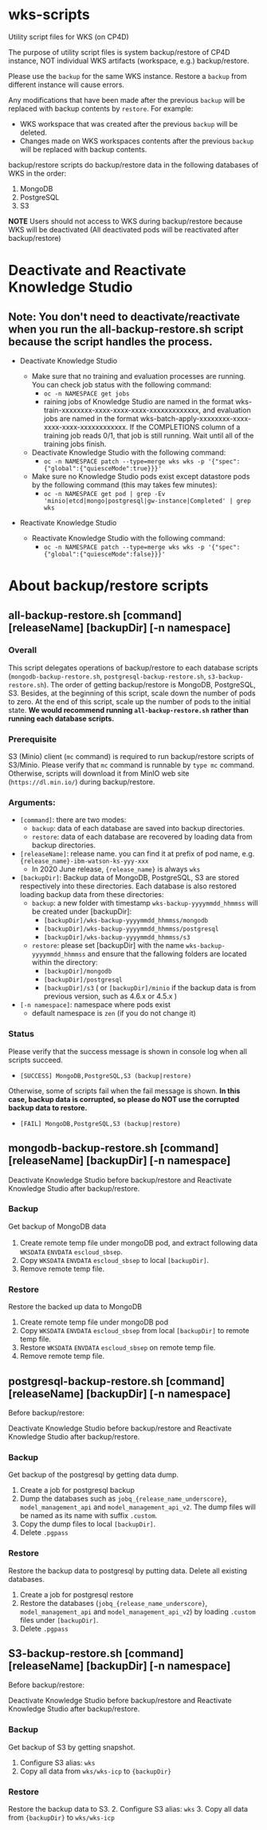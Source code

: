 # wks-scripts
Utility script files for WKS (on CP4D)

The purpose of utility script files is system backup/restore of CP4D instance, NOT individual WKS artifacts (workspace, e.g.) backup/restore. 

Please use the `backup` for the same WKS instance. Restore a `backup` from different instance will cause errors.

Any modifications that have been made after the previous `backup` will be replaced with backup contents by `restore`. For example:
- WKS workspace that was created after the previous `backup` will be deleted.
- Changes made on WKS workspaces contents after the previous `backup` will be replaced with backup contents.

backup/restore scripts do backup/restore data in the following databases of WKS in the order:
  1. MongoDB
  2. PostgreSQL
  3. S3
  
<b>NOTE</b> Users should not access to WKS during backup/restore because WKS will be deactivated (All deactivated pods will be reactivated after backup/restore) 

# Deactivate and Reactivate Knowledge Studio
   ## Note: You don't need to deactivate/reactivate when you run the all-backup-restore.sh script because the script handles the process.
- Deactivate Knowledge Studio
    - Make sure that no training and evaluation processes are running. You can check job status with the following command:
        - `oc -n NAMESPACE get jobs`
        -  raining jobs of Knowledge Studio are named in the format wks-train-xxxxxxxx-xxxx-xxxx-xxxx-xxxxxxxxxxxxx, and evaluation jobs are named in the format wks-batch-apply-xxxxxxxx-xxxx-xxxx-xxxx-xxxxxxxxxxxx. If the COMPLETIONS column of a training job reads 0/1, that job is still running. Wait until all of the training jobs finish.
    - Deactivate Knowledge Studio with the following command:
        - `oc -n NAMESPACE patch --type=merge wks wks -p '{"spec":{"global":{"quiesceMode":true}}}'`
    - Make sure no Knowledge Studio pods exist except datastore pods by the following command (this may takes few minutes):
        - `oc -n NAMESPACE get pod | grep -Ev 'minio|etcd|mongo|postgresql|gw-instance|Completed' | grep wks`

- Reactivate Knowledge Studio
    - Reactivate Knowledge Studio with the following command:
        - `oc -n NAMESPACE patch --type=merge wks wks -p '{"spec":{"global":{"quiesceMode":false}}}'`

# About backup/restore scripts
  ## all-backup-restore.sh [command] [releaseName] [backupDir] [-n namespace]
   ### Overall
   This script delegates operations of backup/restore to each database scripts (`mongodb-backup-restore.sh`, `postgresql-backup-restore.sh`, `s3-backup-restore.sh`). The order of getting backup/restore is MongoDB, PostgreSQL, S3. Besides, at the beginning of this script, scale down the number of pods to zero. At the end of this script, scale up the number of pods to the initial state. <b>We would recommend running `all-backup-restore.sh` rather than running each database scripts.</b>
    
   ### Prerequisite
    
   S3 (Minio) client (`mc` command) is required to run backup/restore scripts of S3/Minio. 
   Please verify that `mc` command is runnable by `type mc` command.
   Otherwise, scripts will download it from MinIO web site (`https://dl.min.io/`) during backup/restore.
    
   ### Arguments:
   - `[command]`: there are two modes:
       - `backup`: data of each database are saved into backup directories.
       - `restore`: data of each database are recovered by loading data from backup directories.
   - `[releaseName]`: release name. you can find it at prefix of pod name, e.g. `{release_name}-ibm-watson-ks-yyy-xxx`
       - In 2020 June release, `{release_name}` is always `wks`
   - `[backupDir]`: Backup data of MongoDB, PostgreSQL, S3 are stored respectively into these directories. Each database is also restored loading backup data from these directories:
       - `backup`: a new folder with timestamp `wks-backup-yyyymmdd_hhmmss` will be created under [backupDir]:
           - `[backupDir]/wks-backup-yyyymmdd_hhmmss/mongodb`
           - `[backupDir]/wks-backup-yyyymmdd_hhmmss/postgresql`
           - `[backupDir]/wks-backup-yyyymmdd_hhmmss/s3`
       - `restore`: please set [backupDir] with the name `wks-backup-yyyymmdd_hhmmss` and ensure that the fallowing folders are located within the directory:
           - `[backupDir]/mongodb`
           - `[backupDir]/postgresql`
           - `[backupDir]/s3` ( or `[backupDir]/minio` if the backup data is from previous version, such as 4.6.x or 4.5.x )
   - `[-n namespace]`: namespace where pods exist
       - default namespace is `zen` (if you do not change it) 
            
   ### Status
   Please verify that the success message is shown in console log when all scripts succeed.
   - `[SUCCESS] MongoDB,PostgreSQL,S3 (backup|restore)`

   Otherwise, some of scripts fail when the fail message is shown. <b>In this case, backup data is corrupted, so please do NOT use the corrupted backup data to restore.</b>
   - `[FAIL] MongoDB,PostgreSQL,S3 (backup|restore)`

 ## mongodb-backup-restore.sh [command] [releaseName] [backupDir] [-n namespace]
    
   Deactivate Knowledge Studio before backup/restore and Reactivate Knowledge Studio after backup/restore.
    
   ### Backup
   Get backup of MongoDB data
   1. Create remote temp file under mongoDB pod, and extract following data　`WKSDATA` `ENVDATA` `escloud_sbsep`.
   2. Copy `WKSDATA` `ENVDATA` `escloud_sbsep` to local `[backupDir]`.
   3. Remove remote temp file.
   ### Restore
   Restore the backed up data to MongoDB
   1. Create remote temp file under mongoDB pod
   2. Copy `WKSDATA` `ENVDATA` `escloud_sbsep` from local `[backupDir]` to remote temp file.
   3. Restore `WKSDATA` `ENVDATA` `escloud_sbsep` on remote temp file.
   4. Remove remote temp file.

 ## postgresql-backup-restore.sh [command] [releaseName] [backupDir] [-n namespace]

   Before backup/restore:
    
   Deactivate Knowledge Studio before backup/restore and Reactivate Knowledge Studio after backup/restore.
    
   ### Backup
   Get backup of the postgresql by getting data dump.
   1. Create a job for postgresql backup
   2. Dump the databases such as `jobq_{release_name_underscore}`, `model_management_api` and `model_management_api_v2`. The dump files will be named as its name with suffix `.custom`.
   3. Copy the dump files to local `[backupDir]`.
   4. Delete `.pgpass`

   ### Restore
   Restore the backup data to postgresql by putting data. Delete all existing databases.
   1. Create a job for postgresql restore
   2. Restore the databases (`jobq_{release_name_underscore}`, `model_management_api` and `model_management_api_v2`) by loading `.custom` files under `[backupDir]`.
   3. Delete `.pgpass`

## S3-backup-restore.sh [command] [releaseName] [backupDir] [-n namespace]

   Before backup/restore:
    
   Deactivate Knowledge Studio before backup/restore and Reactivate Knowledge Studio after backup/restore.
    
   ### Backup
   Get backup of S3 by getting snapshot.

   1. Configure S3 alias: `wks`
   2. Copy all data from `wks/wks-icp` to `{backupDir}`

   ### Restore
   Restore the backup data to S3.
   2. Configure S3 alias: `wks`
   3. Copy all data from `{backupDir}` to `wks/wks-icp`
